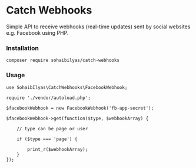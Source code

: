 # Catch Webhooks

Simple API to receive webhooks (real-time updates) sent by social websites e.g. Facebook using PHP.

### Installation

```
composer require sohaibilyas/catch-webhooks
```

### Usage

```
use SohaibIlyas\CatchWebhooks\FacebookWebhook;

require './vendor/autoload.php';

$facebookWebhook = new FacebookWebhook('fb-app-secret');

$facebookWebhook->get(function($type, $webhookArray) {

    // type can be page or user

    if ($type === 'page') {
        
        print_r($webhookArray);
    }
});
```
